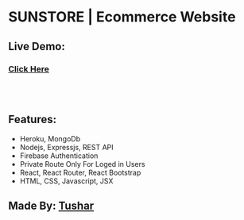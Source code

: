 # SUNSTORE | Ecommerce Website
## Live Demo:
### [Click Here](https://sunstore-shop.web.app/)

<br>
<br>

## Features:

-  Heroku, MongoDb
-  Nodejs, Expressjs, REST API
-  Firebase Authentication
-  Private Route Only For Loged in Users
-  React, React Router, React Bootstrap
-  HTML, CSS, Javascript, JSX

## Made By: [Tushar](https://www.facebook.com/tusharahmmed.sakib)